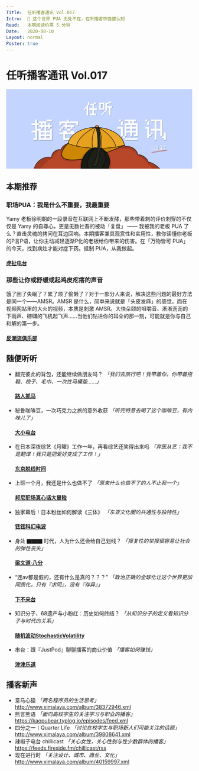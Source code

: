 ```yaml
---
Title:  任听播客通讯 Vol.017
Intro:  🦊 这个世界 PUA 无处不在，在听播客中强健认知
Read:   本期阅读约需 5 分钟
Date:   2020-08-10
Layout: normal
Poster: true
---
```


# 任听播客通讯 Vol.017
![](./img/vol_017_small.png)


## 本期推荐

### 职场PUA：我是什么不重要，我最重要
Yamy 老板徐明朝的一段录音在互联网上不断发酵，那些带着刺的评价刺穿的不仅仅是 Yamy 的自尊心，更是无数社畜的被动「复盘」 —— 我被我的老板 PUA 了么？直击灵魂的拷问在耳边回响。本期播客兼具观赏性和实用性，教你读懂你老板的P言P语，让你主动减轻逐渐P化的老板给你带来的伤害。在「万物皆可 PUA」的今天，找到病灶才能对症下药。抵制 PUA，从我做起。
#### [虎扯电台](http://www.ximalaya.com/album/15384496.xml)

### 那些让你或舒缓或起鸡皮疙瘩的声音
饿了困了失眠了？累了烦了偷懒了？对于一部分人来说，解决这些问题的最好方法是同一个——AMSR。AMSR 是什么，简单来说就是「头皮发麻」的感觉。而在视频网站里的大火的视频，本质是刺激 AMSR。大快朵颐的咀嚼音、淅淅沥沥的下雨声、磅礴的飞机起飞声……当他们钻进你的耳朵的那一刻，可能就是你与自己和解的第一步。
#### [反潮流俱乐部](https://feeds.fireside.fm/fanchaoliuclub/rss)


## 随便听听

* 翻完彼此的背包，还能继续做朋友吗？ _「我们去旅行吧！我带着你，你带着拖鞋、梳子、毛巾、一次性马桶垫……」_
  #### [路人抓马](http://www.ximalaya.com/album/37385219.xml)
* 秘鲁咖啡豆，一次巧克力之旅的意外收获 _「听完特意去喝了这个咖啡豆，有内味儿了」_
  #### [大小电台](http://www.ximalaya.com/album/31906013.xml)
* 在日本深夜综艺《月曜》工作一年，再看综艺还笑得出来吗  _「弃医从艺：我不是翻译！我只是把爱好变成了工作！」_
  #### [东京脱线时间](https://feeds.fireside.fm/tokyodametime/rss)
* 上班一个月，我还是什么也做不了 _「原来什么也做不了的人不止我一个」_
  #### [邦尼职场真心话大冒险](http://www.ximalaya.com/album/37476245.xml)
* 独家幕后！日本粉丝如何解读《三体》 _「东亚文化圈的共通性与独特性」_
  #### [铥铥科幻电波](https://getpodcast.xyz/data/ximalaya/39438090.xml)
* 身处 ▇▇▇ 时代，人为什么还会给自己划线？ _「报复性的举报很容易让社会的弹性丧失」_
  #### [梁文道·八分](https://api.vistopia.com.cn/rss/program/11.xml)
* “连av都是假的，还有什么是真的？？？” _「政治正确的全球化让这个世界更加同质化，只有『求同』，没有『存异』」_
  #### [下不来台](https://getpodcast.xyz/data/163/795002500.xml)
* 知识分子、68遗产与小粉红：历史如何终结？ _「从知识分子的定义看知识分子与时代的关系」_
  #### [随机波动StochasticVolatility](https://feeds.fireside.fm/stovol/rss)
* 串台：跟『JustPod』聊聊播客的商业价值 _「播客如何赚钱」_
  #### [津津乐道](https://feeds.jjldbk.com/all.xml)


## 播客新声

* 意马心猿  _「两名程序员的生活思考」_  
  http://www.ximalaya.com/album/38372946.xml
* 熊言熊语  _「面向高校学生的关注学习与职业的播客」_  
  https://kaopubear.typlog.io/episodes/feed.xml
* 四分之一丨Quarter Life  _「讨论在校学生与职场新人们可能关注的话题」_  
  http://www.ximalaya.com/album/39808641.xml
* 辣椒子电台 chillicast  _「关心女性，关心性别与性少数群体的播客」_  
  https://feeds.fireside.fm/chillicast/rss
* 现在进行时  _「关注设计、城市、商业、文化」_  
  http://www.ximalaya.com/album/40159997.xml
